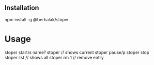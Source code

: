 ## Installation

npm install -g @berhalak/stoper

# Usage

stoper start/s name?
stoper // shows current
stoper pause/p
stoper stop
stoper list // shows all
stoper rm 1 // remove entry
